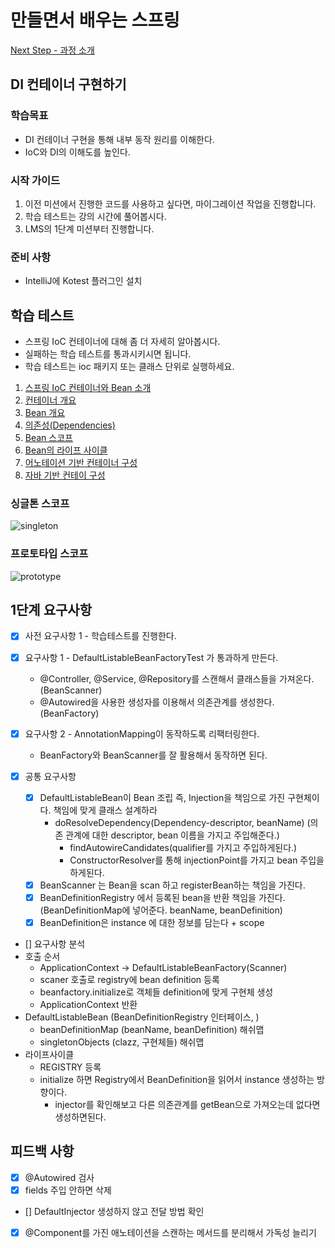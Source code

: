 # 만들면서 배우는 스프링
[Next Step - 과정 소개](https://edu.nextstep.camp/c/4YUvqn9V)

## DI 컨테이너 구현하기

### 학습목표
- DI 컨테이너 구현을 통해 내부 동작 원리를 이해한다.
- IoC와 DI의 이해도를 높인다.

### 시작 가이드
1. 이전 미션에서 진행한 코드를 사용하고 싶다면, 마이그레이션 작업을 진행합니다.
2. 학습 테스트는 강의 시간에 풀어봅시다.
3. LMS의 1단계 미션부터 진행합니다.

### 준비 사항
- IntelliJ에 Kotest 플러그인 설치

## 학습 테스트
- 스프링 IoC 컨테이너에 대해 좀 더 자세히 알아봅시다.
- 실패하는 학습 테스트를 통과시키시면 됩니다.
- 학습 테스트는 ioc 패키지 또는 클래스 단위로 실행하세요.

1. [스프링 IoC 컨테이너와 Bean 소개](study/src/test/kotlin/ioc/Introduction.kt)
2. [컨테이너 개요](study/src/test/kotlin/ioc/Container.kt)
3. [Bean 개요](study/src/test/kotlin/ioc/Bean.kt)
4. [의존성(Dependencies)](study/src/test/kotlin/ioc/Dependencies.kt)
5. [Bean 스코프](study/src/test/kotlin/ioc/BeanScopes.kt)
6. [Bean의 라이프 사이클](study/src/test/kotlin/ioc/Lifecycle.kt)
7. [어노테이션 기반 컨테이너 구성](study/src/test/kotlin/ioc/AnnotationBasedConfiguration.kt)
8. [자바 기반 컨테이 구성](study/src/test/kotlin/ioc/JavaBasedConfiguration.kt)

### 싱글톤 스코프
<img src="docs/images/singleton.png" alt="singleton">

### 프로토타입 스코프
<img src="docs/images/prototype.png" alt="prototype">

## 1단계 요구사항
- [x] 사전 요구사항 1 - 학습테스트를 진행한다.
- [x] 요구사항 1 - DefaultListableBeanFactoryTest 가 통과하게 만든다.
    - @Controller, @Service, @Repository를 스캔해서 클래스들을 가져온다. (BeanScanner) 
    - @Autowired을 사용한 생성자를 이용해서 의존관계를 생성한다. (BeanFactory)
- [x] 요구사항 2 - AnnotationMapping이 동작하도록 리팩터링한다.
    - BeanFactory와 BeanScanner를 잘 활용해서 동작하면 된다.
      
- [x] 공통 요구사항
  - [x] DefaultListableBean이 Bean 조립 즉, Injection을 책임으로 가진 구현체이다. 책임에 맞게 클래스 설계하라 
    - doResolveDependency(Dependency-descriptor, beanName)  (의존 관계에 대한 descriptor, bean 이름을 가지고 주입해준다.)
      - findAutowireCandidates(qualifier를 가지고 주입하게된다.)
      - ConstructorResolver를 통해 injectionPoint를 가지고 bean 주입을 하게된다. 
  - [x] BeanScanner 는 Bean을 scan 하고 registerBean하는 책임을 가진다.
  - [x] BeanDefinitionRegistry 에서 등록된 bean을 반환 책임을 가진다. (BeanDefinitionMap에 넣어준다. beanName, beanDefinition)
  - [x] BeanDefinition은 instance 에 대한 정보를 담는다 + scope

- [] 요구사항 분석
- 호출 순서
    - ApplicationContext -> DefaultListableBeanFactory(Scanner)
    - scaner 호출로 registry에 bean definition 등록
    - beanfactory.initialize로 객체들 definition에 맞게 구현체 생성
    - ApplicationContext 반환
- DefaultListableBean (BeanDefinitionRegistry 인터페이스, )
  - beanDefinitionMap (beanName, beanDefinition) 해쉬맵
  - singletonObjects (clazz, 구현체들) 해쉬맵
- 라이프사이클
  - REGISTRY 등록 
  - initialize 하면 Registry에서 BeanDefinition을 읽어서 instance 생성하는 방향이다.
    - injector를 확인해보고 다른 의존관계를 getBean으로 가져오는데 없다면 생성하면된다. 


## 피드백 사항
- [x] @Autowired 검사
- [x] fields 주입 안하면 삭제
- [] DefaultInjector 생성하지 않고 전달 방법 확인
- [x] @Component를 가진 애노테이션을 스캔하는 메서드를 분리해서 가독성 늘리기

